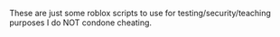 These are just some roblox scripts to use for testing/security/teaching purposes I do NOT condone cheating.
